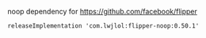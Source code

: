 

noop dependency for https://github.com/facebook/flipper

```
releaseImplementation 'com.lwjlol:flipper-noop:0.50.1'
```